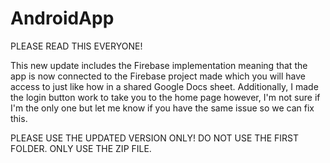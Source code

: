 # AndroidApp
PLEASE READ THIS EVERYONE!

This new update includes the Firebase implementation meaning that the app is now connected to the Firebase project made which you will have access to just like how in a shared Google Docs sheet. Additionally, I made the login button work to take you to the home page however, I'm not sure if I'm the only one but let me know if you have the same issue so we can fix this. 

PLEASE USE THE UPDATED VERSION ONLY! DO NOT USE THE FIRST FOLDER. ONLY USE THE ZIP FILE.
